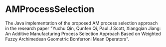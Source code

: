 # AMProcessSelection
The Java implementation of the proposed AM process selection approach in the research paper "Yuchu Qin, Qunfen Qi, Paul J Scott, Xiangqian Jiang: An Additive Manufacturing Process Selection Approach Based on Weighted Fuzzy Archimedean Geometric Bonferroni Mean Operators".
